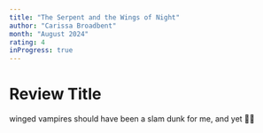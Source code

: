 ```yaml
---
title: "The Serpent and the Wings of Night"
author: "Carissa Broadbent"
month: "August 2024"
rating: 4
inProgress: true
---
```


# Review Title

winged vampires should have been a slam dunk for me, and yet 🤷‍♀️
